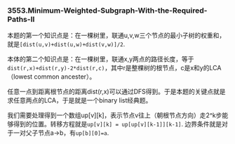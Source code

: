 ### 3553.Minimum-Weighted-Subgraph-With-the-Required-Paths-II

本题的第一个知识点是：在一棵树里，联通u,v,w三个节点的最小子树的权重和，就是`[dist(u,v)+dist(u,w)+dist(v,w)]/2`.

本体的第二个知识点是：在一棵树里，联通x,y两点的路径长度，等于`dist(r,x)+dist(r,y)-2*dist(r,c)`，其中r是整棵树的根节点，c是x和y的LCA（lowest common ancester）。

任意一点到距离根节点的距离dist(r,x)可以通过DFS得到。于是本题的关键点就是求任意两点的LCA，于是就是一个binary list经典题。

我们需要处理得到一个数组up[v][k]，表示节点v往上（朝根节点方向）走2^k步能够得到的位置。转移方程就是`up[v][k] = up[up[v][k-1]][k-1]`. 边界条件就是对于一对父子节点a->b，有`up[b][0]=a`.
